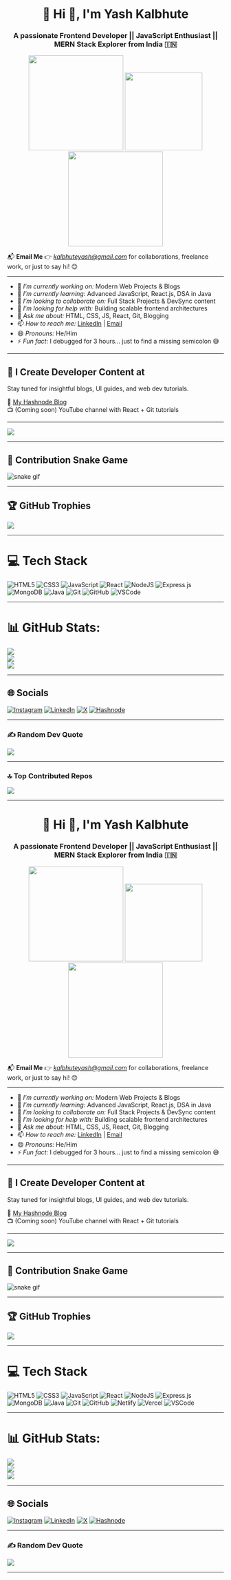 <h1 align="center">💫 Hi 👋, I'm Yash Kalbhute</h1>
<h3 align="center">A passionate Frontend Developer || JavaScript Enthusiast || MERN Stack Explorer from India 🇮🇳</h3>

<p align="center">
  <img src="https://media.giphy.com/media/v1.Y2lkPTc5MGI3NjExZG82ZWR0YTFhYXM3Z2tmbHQ0bzdpN3dzbHVucG5yNjYzNWNrd3NsZCZlcD12MV9naWZzX3NlYXJjaCZjdD1n/KzJkzjggfGN5Py6zzx/giphy.gif" width="220"/>
  <img src="https://media.giphy.com/media/13FrpeVH09Zrb2/giphy.gif" width="180"/>
  <img src="https://media.giphy.com/media/xT9IgzoKnwFNmISR8I/giphy.gif" width="220"/>
</p>

📬 **Email Me** 👉 *kalbhuteyash@gmail.com* for collaborations, freelance work, or just to say hi! 😊

---

- 🔭 *I’m currently working on:* Modern Web Projects & Blogs  
- 🌱 *I’m currently learning:* Advanced JavaScript, React.js, DSA in Java  
- 👯 *I’m looking to collaborate on:* Full Stack Projects & DevSync content  
- 🤔 *I’m looking for help with:* Building scalable frontend architectures  
- 💬 *Ask me about:* HTML, CSS, JS, React, Git, Blogging  
- 📫 *How to reach me:* [LinkedIn](https://www.linkedin.com/in/yash-kalbhute) | [Email](mailto:kalbhuteyash@gmail.com)  
- 😄 *Pronouns:* He/Him  
- ⚡ *Fun fact:* I debugged for 3 hours... just to find a missing semicolon 😅  

---

## 🔗 I Create Developer Content at <DevSync>

Stay tuned for insightful blogs, UI guides, and web dev tutorials.

📘 [My Hashnode Blog](https://webdevyashblog.hashnode.dev/)  
📺 (Coming soon) YouTube channel with React + Git tutorials

---

[![](https://visitcount.itsvg.in/api?id=yash-G-K&icon=0&color=4)](https://visitcount.itsvg.in)

---

## 🐍 Contribution Snake Game

![snake gif](https://github.com/yash-G-K/yash-G-K/blob/output/github-contribution-grid-snake.svg)

---

## 🏆 GitHub Trophies

![](https://github-profile-trophy.vercel.app/?username=yash-G-K&theme=radical&no-frame=false&no-bg=false&margin-w=4)

---

# 💻 Tech Stack

![HTML5](https://img.shields.io/badge/html5-%23E34F26.svg?style=for-the-badge&logo=html5&logoColor=white)
![CSS3](https://img.shields.io/badge/css3-%231572B6.svg?style=for-the-badge&logo=css3&logoColor=white)
![JavaScript](https://img.shields.io/badge/javascript-%23323330.svg?style=for-the-badge&logo=javascript&logoColor=%23F7DF1E)
![React](https://img.shields.io/badge/react-%2320232a.svg?style=for-the-badge&logo=react&logoColor=%2361DAFB)
![NodeJS](https://img.shields.io/badge/node.js-6DA55F?style=for-the-badge&logo=node.js&logoColor=white)
![Express.js](https://img.shields.io/badge/express.js-%23404d59.svg?style=for-the-badge&logo=express&logoColor=%2361DAFB)
![MongoDB](https://img.shields.io/badge/mongodb-%2347A248.svg?style=for-the-badge&logo=mongodb&logoColor=white)
![Java](https://img.shields.io/badge/java-%23ED8B00.svg?style=for-the-badge&logo=java&logoColor=white)
![Git](https://img.shields.io/badge/git-%23F05033.svg?style=for-the-badge&logo=git&logoColor=white)
![GitHub](https://img.shields.io/badge/github-%23121011.svg?style=for-the-badge&logo=github&logoColor=white)
![VSCode](https://img.shields.io/badge/vscode-%23007ACC.svg?style=for-the-badge&logo=visual-studio-code&logoColor=white)

---

# 📊 GitHub Stats:

![](https://github-readme-stats.vercel.app/api/top-langs/?username=yash-G-K&theme=tokyonight&hide_border=false&include_all_commits=true&count_private=true&layout=compact)<br>
![](https://github-readme-stats.vercel.app/api?username=yash-G-K&theme=tokyonight&hide_border=false&include_all_commits=true&count_private=true)<br>
![](https://github-readme-streak-stats.herokuapp.com/?user=yash-G-K&theme=tokyonight&hide_border=false)

---

## 🌐 Socials

[![Instagram](https://img.shields.io/badge/Instagram-E4405F?style=for-the-badge&logo=instagram&logoColor=white)](https://www.instagram.com/yashkalbhute_)
[![LinkedIn](https://img.shields.io/badge/LinkedIn-%230077B5.svg?style=for-the-badge&logo=linkedin&logoColor=white)](https://www.linkedin.com/in/yash-kalbhute)
[![X](https://img.shields.io/badge/X-black.svg?style=for-the-badge&logo=X&logoColor=white)](https://x.com)
[![Hashnode](https://img.shields.io/badge/Hashnode-2962FF?style=for-the-badge&logo=hashnode&logoColor=white)](https://hashnode.com/@Yashkalbhute)

---

### ✍️ Random Dev Quote

![](https://quotes-github-readme.vercel.app/api?type=horizontal&theme=radical)

---

### 🔝 Top Contributed Repos

![](https://github-contributor-stats.vercel.app/api?username=yash-G-K&limit=5&theme=tokyonight&combine_all_yearly_contributions=true)

---

<!-- Designed with ❤️ by Yash Kalbhute using GPRM (https://gprm.itsvg.in) -->
<h1 align="center">💫 Hi 👋, I'm Yash Kalbhute</h1>
<h3 align="center">A passionate Frontend Developer || JavaScript Enthusiast || MERN Stack Explorer from India 🇮🇳</h3>

<p align="center">
  <img src="https://media.giphy.com/media/v1.Y2lkPTc5MGI3NjExZG82ZWR0YTFhYXM3Z2tmbHQ0bzdpN3dzbHVucG5yNjYzNWNrd3NsZCZlcD12MV9naWZzX3NlYXJjaCZjdD1n/KzJkzjggfGN5Py6zzx/giphy.gif" width="220"/>
  <img src="https://media.giphy.com/media/13FrpeVH09Zrb2/giphy.gif" width="180"/>
  <img src="https://media.giphy.com/media/xT9IgzoKnwFNmISR8I/giphy.gif" width="220"/>
</p>

📬 **Email Me** 👉 *kalbhuteyash@gmail.com* for collaborations, freelance work, or just to say hi! 😊

---

- 🔭 *I’m currently working on:* Modern Web Projects & Blogs  
- 🌱 *I’m currently learning:* Advanced JavaScript, React.js, DSA in Java  
- 👯 *I’m looking to collaborate on:* Full Stack Projects & DevSync content  
- 🤔 *I’m looking for help with:* Building scalable frontend architectures  
- 💬 *Ask me about:* HTML, CSS, JS, React, Git, Blogging  
- 📫 *How to reach me:* [LinkedIn](https://www.linkedin.com/in/yash-kalbhute) | [Email](mailto:kalbhuteyash@gmail.com)  
- 😄 *Pronouns:* He/Him  
- ⚡ *Fun fact:* I debugged for 3 hours... just to find a missing semicolon 😅  

---

## 🔗 I Create Developer Content at <DevSync>

Stay tuned for insightful blogs, UI guides, and web dev tutorials.

📘 [My Hashnode Blog](https://webdevyashblog.hashnode.dev/)  
📺 (Coming soon) YouTube channel with React + Git tutorials

---

[![](https://visitcount.itsvg.in/api?id=yash-G-K&icon=0&color=4)](https://visitcount.itsvg.in)

---

## 🐍 Contribution Snake Game

![snake gif](https://github.com/yash-G-K/yash-G-K/blob/output/github-contribution-grid-snake.svg)

---

## 🏆 GitHub Trophies

![](https://github-profile-trophy.vercel.app/?username=yash-G-K&theme=radical&no-frame=false&no-bg=false&margin-w=4)

---

# 💻 Tech Stack

![HTML5](https://img.shields.io/badge/html5-%23E34F26.svg?style=for-the-badge&logo=html5&logoColor=white)
![CSS3](https://img.shields.io/badge/css3-%231572B6.svg?style=for-the-badge&logo=css3&logoColor=white)
![JavaScript](https://img.shields.io/badge/javascript-%23323330.svg?style=for-the-badge&logo=javascript&logoColor=%23F7DF1E)
![React](https://img.shields.io/badge/react-%2320232a.svg?style=for-the-badge&logo=react&logoColor=%2361DAFB)
![NodeJS](https://img.shields.io/badge/node.js-6DA55F?style=for-the-badge&logo=node.js&logoColor=white)
![Express.js](https://img.shields.io/badge/express.js-%23404d59.svg?style=for-the-badge&logo=express&logoColor=%2361DAFB)
![MongoDB](https://img.shields.io/badge/mongodb-%2347A248.svg?style=for-the-badge&logo=mongodb&logoColor=white)
![Java](https://img.shields.io/badge/java-%23ED8B00.svg?style=for-the-badge&logo=java&logoColor=white)
![Git](https://img.shields.io/badge/git-%23F05033.svg?style=for-the-badge&logo=git&logoColor=white)
![GitHub](https://img.shields.io/badge/github-%23121011.svg?style=for-the-badge&logo=github&logoColor=white)
![Netlify](https://img.shields.io/badge/netlify-%23000000.svg?style=for-the-badge&logo=netlify&logoColor=#00C7B7)
![Vercel](https://img.shields.io/badge/vercel-%23000000.svg?style=for-the-badge&logo=vercel&logoColor=white)
![VSCode](https://img.shields.io/badge/vscode-%23007ACC.svg?style=for-the-badge&logo=visual-studio-code&logoColor=white)

---

# 📊 GitHub Stats:

![](https://github-readme-stats.vercel.app/api/top-langs/?username=yash-G-K&theme=tokyonight&hide_border=false&include_all_commits=true&count_private=true&layout=compact)<br>
![](https://github-readme-stats.vercel.app/api?username=yash-G-K&theme=tokyonight&hide_border=false&include_all_commits=true&count_private=true)<br>
![](https://github-readme-streak-stats.herokuapp.com/?user=yash-G-K&theme=tokyonight&hide_border=false)

---

## 🌐 Socials

[![Instagram](https://img.shields.io/badge/Instagram-E4405F?style=for-the-badge&logo=instagram&logoColor=white)](https://www.instagram.com/yashkalbhute_)
[![LinkedIn](https://img.shields.io/badge/LinkedIn-%230077B5.svg?style=for-the-badge&logo=linkedin&logoColor=white)](https://www.linkedin.com/in/yash-kalbhute)
[![X](https://img.shields.io/badge/X-black.svg?style=for-the-badge&logo=X&logoColor=white)](https://x.com)
[![Hashnode](https://img.shields.io/badge/Hashnode-2962FF?style=for-the-badge&logo=hashnode&logoColor=white)](https://hashnode.com/@Yashkalbhute)

---

### ✍️ Random Dev Quote

![](https://quotes-github-readme.vercel.app/api?type=horizontal&theme=radical)

---

<!-- Designed with ❤️ by Yash Kalbhute using GPRM (https://gprm.itsvg.in) -->
